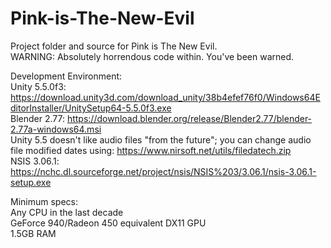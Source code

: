 # Pink-is-The-New-Evil
Project folder and source for Pink is The New Evil.  
WARNING: Absolutely horrendous code within. You've been warned.
  
Development Environment:  
Unity 5.5.0f3: https://download.unity3d.com/download_unity/38b4efef76f0/Windows64EditorInstaller/UnitySetup64-5.5.0f3.exe  
Blender 2.77: https://download.blender.org/release/Blender2.77/blender-2.77a-windows64.msi  
Unity 5.5 doesn't like audio files "from the future"; you can change audio file modified dates using: https://www.nirsoft.net/utils/filedatech.zip  
NSIS 3.06.1: https://nchc.dl.sourceforge.net/project/nsis/NSIS%203/3.06.1/nsis-3.06.1-setup.exe
  
Minimum specs:  
Any CPU in the last decade  
GeForce 940/Radeon 450 equivalent DX11 GPU  
1.5GB RAM  
